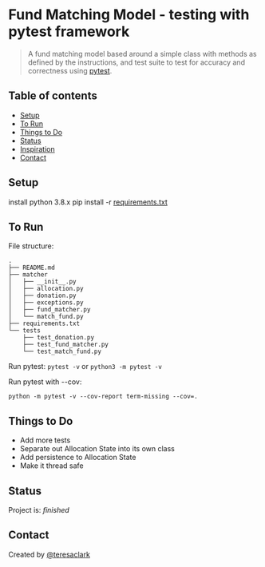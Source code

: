 # Fund Matching Model - testing with pytest framework
> A fund matching model based around a simple class with methods as defined by the instructions, and test suite to test for accuracy and correctness using [pytest](https://docs.pytest.org/en/stable/).

## Table of contents
* [Setup](#setup)
* [To Run](#to-run)
* [Things to Do](#things-to-do)
* [Status](#status)
* [Inspiration](#inspiration)
* [Contact](#contact)

## Setup
install python 3.8.x
pip install -r [requirements.txt](requirements.txt)

## To Run

File structure:
```
.
├── README.md
├── matcher
│   ├── __init__.py
│   ├── allocation.py
│   ├── donation.py
│   ├── exceptions.py
│   ├── fund_matcher.py
│   └── match_fund.py
├── requirements.txt
└── tests
    ├── test_donation.py
    ├── test_fund_matcher.py
    └── test_match_fund.py
```

Run pytest:
```pytest -v``` or ```python3 -m pytest -v```

Run pytest with --cov:

```python -m pytest -v --cov-report term-missing --cov=.```

## Things to Do
* Add more tests
* Separate out Allocation State into its own class
* Add persistence to Allocation State
* Make it thread safe

## Status
Project is: _finished_

## Contact
Created by [@teresaclark](https://github.com/tclark000/)